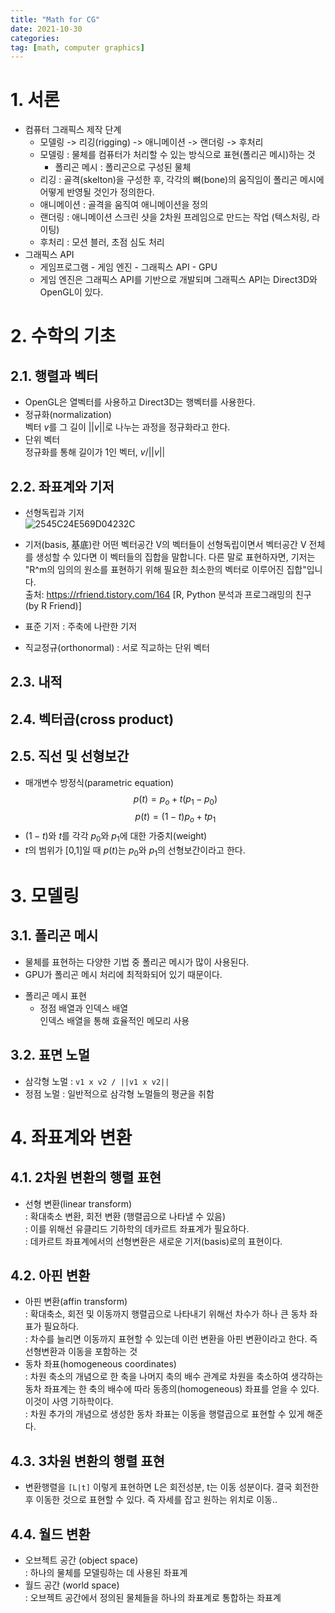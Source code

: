 ```yaml
---
title: "Math for CG"
date: 2021-10-30
categories: 
tag: [math, computer graphics]
---
```


# 1. 서론
- 컴퓨터 그래픽스 제작 단계  
    - 모델링 -> 리깅(rigging) -> 애니메이션 -> 랜더링 -> 후처리
    - 모델링 : 물체를 컴퓨터가 처리할 수 있는 방식으로 표현(폴리곤 메시)하는 것
        - 폴리곤 메시 : 폴리곤으로 구성된 물체
    - 리깅 : 골격(skelton)을 구성한 후, 각각의 뼈(bone)의 움직임이 폴리곤 메시에 어떻게 반영될 것인가 정의한다.
    - 애니메이션 : 골격을 움직여 애니메이션을 정의
    - 랜더링 : 애니메이션 스크린 샷을 2차원 프레임으로 만드는 작업 (텍스처링, 라이팅)
    - 후처리 : 모션 블러, 초점 심도 처리
- 그래픽스 API
    - 게임프로그램 - 게임 엔진 - 그래픽스 API - GPU
    - 게임 엔진은 그래픽스 API를 기반으로 개발되며 그래픽스 API는 Direct3D와 OpenGL이 있다.  

# 2. 수학의 기초
## 2.1. 행렬과 벡터
- OpenGL은 열벡터를 사용하고 Direct3D는 행벡터를 사용한다.
- 정규화(normalization)  
벡터 $v$를 그 길이 $\vert \vert v \vert \vert$로 나누는 과정을 정규화라고 한다.
- 단위 벡터  
정규화를 통해 길이가 1인 벡터, $v/\vert \vert v \vert \vert$

## 2.2. 좌표계와 기저
 - 선형독립과 기저  
 ![2545C24E569D04232C](https://t1.daumcdn.net/cfile/tistory/24743D4C56A795C00D)
 - 기저(basis, 基底)란 어떤 벡터공간 V의 벡터들이 선형독립이면서 벡터공간 V 전체를 생성할 수 있다면 이 벡터들의 집합을 말합니다.  다른 말로 표현하자면, 기저는 "R^m의 임의의 원소를 표현하기 위해 필요한 최소한의 벡터로 이루어진 집합"입니다.  
출처: https://rfriend.tistory.com/164 [R, Python 분석과 프로그래밍의 친구 (by R Friend)]

- 표준 기저 : 주축에 나란한 기저
- 직교정규(orthonormal) : 서로 직교하는 단위 벡터

## 2.3. 내적
## 2.4. 벡터곱(cross product)
## 2.5. 직선 및 선형보간
- 매개변수 방정식(parametric equation)  
$$p(t)=p_o+t(p_1-p_0)$$
$$p(t)=(1-t)p_o+tp_1$$
- $(1-t)$와 $t$를 각각 $p_0$와 $p_1$에 대한 가중치(weight)
- $t$의 범위가 [0,1]일 때 $p(t)$는 $p_0$와 $p_1$의 선형보간이라고 한다.  

# 3. 모델링
## 3.1. 폴리곤 메시
- 물체를 표현하는 다양한 기법 중 폴리곤 메시가 많이 사용된다.
- GPU가 폴리곤 메시 처리에 최적화되어 있기 때문이다.
* 폴리곤 메시 표현  
    - 정점 배열과 인덱스 배열  
    인덱스 배열을 통해 효율적인 메모리 사용

## 3.2. 표면 노멀
- 삼각형 노멀 : ```v1 x v2 / ||v1 x v2||```
- 정점 노멀 : 일반적으로 삼각형 노멀들의 평균을 취함  
# 4. 좌표계와 변환
## 4.1. 2차원 변환의 행렬 표현
- 선형 변환(linear transform)  
: 확대축소 변환, 회전 변환 (행렬곱으로 나타낼 수 있음)  
: 이를 위해선 유클리드 기하학의 데카르트 좌표계가 필요하다.  
: 데카르트 좌표계에서의 선형변환은 새로운 기저(basis)로의 표현이다.

## 4.2. 아핀 변환
- 아핀 변환(affin transform)   
: 확대축소, 회전 및 이동까지 행렬곱으로 나타내기 위해선 차수가 하나 큰 동차 좌표가 필요하다.  
: 차수를 늘리면 이동까지 표현할 수 있는데 이런 변환을 아핀 변환이라고 한다. 즉 선형변환과 이동을 포함하는 것  
- 동차 좌표(homogeneous coordinates)  
: 차원 축소의 개념으로 한 축을 나머지 축의 배수 관계로 차원을 축소하여 생각하는 동차 좌표계는 한 축의 배수에 따라 동종의(homogeneous) 좌표를 얻을 수 있다. 이것이 사영 기하학이다.  
: 차원 추가의 개념으로 생성한 동차 좌표는 이동을 행렬곱으로 표현할 수 있게 해준다.

## 4.3. 3차원 변환의 행렬 표현
- 변환행렬을 ```[L|t]``` 이렇게 표현하면 L은 회전성분, t는 이동 성분이다. 결국 회전한 후 이동한 것으로 표현할 수 있다. 즉 자세를 잡고 원하는 위치로 이동..

## 4.4. 월드 변환
- 오브젝트 공간 (object space)  
: 하나의 물체를 모델링하는 데 사용된 좌표계
- 월드 공간 (world space)  
: 오브젝트 공간에서 정의된 물체들을 하나의 좌표계로 통합하는 좌표계




